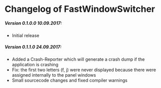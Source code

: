 # Changelog of FastWindowSwitcher

##### Version 0.1.0.0 10.09.2017:

- Initial release

##### Version 0.1.1.0 24.09.2017:

- Added a Crash-Reporter which will generate a crash dump if the application is crashing
- Fix: the first two letters (f, j) were never displayed because there were assigned internally to the panel windows
- Small sourcecode changes and fixed compiler warnings


